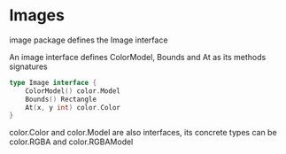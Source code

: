 # Images

image package defines the Image interface

An image interface defines ColorModel, Bounds and At as its methods signatures

```go
type Image interface {
	ColorModel() color.Model
	Bounds() Rectangle
	At(x, y int) color.Color
}
```

color.Color and color.Model are also interfaces, its concrete types can be color.RGBA and color.RGBAModel
